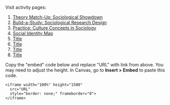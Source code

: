 Visit activity pages:

1. [Theory Match-Up: Sociological Showdown](https://jnimanISU.github.io/activities/soctheory.html)
2. [Build-a-Study: Sociological Research Design](https://jnimanISU.github.io/activities/socresearch.html)
3. [Practice: Culture Concepts in Sociology](https://jnimanISU.github.io/activities/socculture.html)
4. [Social Identity Map](https://jnimanISU.github.io/activities/socidentity.html)
5. [Title](https://jnimanISU.github.io/activities/soctheory.html)
6. [Title](https://jnimanISU.github.io/activities/soctheory.html)
7. [Title](https://jnimanISU.github.io/activities/soctheory.html)
8. [Title](https://jnimanISU.github.io/activities/soctheory.html)


Copy the "embed" code below and replace "URL" with link from above. You may need to adjust the height. In Canvas, go to **Insert > Embed** to paste this code.
```
<iframe width="100%" height="1500"
  src="URL"
  style="border: none;" frameborder="0">
</iframe>
```

